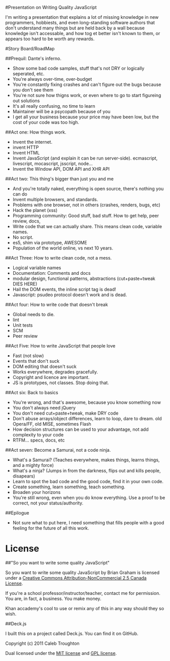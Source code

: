 #Presentation on Writing Quality JavaScript

I'm writing a presentation that explains a lot of missing knowledge in new programmers, hobbiests, and even long-standing 
software authors that don't understand many things but are held back by a wall because knowledge isn't accessable,
and how tog et better isn't known to them, or appears too hard to be worth any rewards.


#Story Board/RoadMap

##Prequil: Dante's inferno.
- Show some bad code samples, stuff that's not DRY or logically seperated, etc.
- You're always over-time, over-budget
- You're constantly fixing crashes and can't figure out the bugs because you don't see them
- You're not sure how thigns work, or even where to go to start figureing out solutions
- It's all really confusing, no time to learn
- Maintainer will be a psycopath because of you
- I get all your business because your price may have been low, but the cost of your code was too high.

##Act one: How things work.
- Invent the internet.
- invent HTTP
- Invent HTML
- Invent JavaScript (and explain it can be run server-side). ecmascript, livescript, mocascript, jsscript, node...
- Invent the Window API, DOM API and XHR API

##Act two: This thing's bigger than just you and me
- And you're totally naked, everything is open source, there's nothing you can do
- Invent multiple browsers, and standards.
- Problems with one browser, not in others (crashes, renders, bugs, etc)
- Hack the planet (xss)
- Programming community: Good stuff, bad stuff. How to get help, peer review, docs, 
- Write code that we can actually share. This means clean code, variable names.
- No script.
- es5, shim via prototype, AWESOME
- Population of the world online, vs next 10 years.

##Act Three: How to write clean code, not a mess.
- Logical variable names
- Documentation: Comments and docs
- modular design, functional patterns, abstractions (cut+paste+tweak DIES HERE)
- Hail the DOM events, the inline script tag is dead!
- Javascript: psudeo protocol doesn't work and is dead.

##Act four: How to write code that doesn't break
- Global needs to die.
- lint
- Unit tests
- SCM
- Peer review

##Act Five: How to write JavaScript that people love
- Fast (not slow)
- Events that don't suck
- DOM editing that doesn't suck
- Works everywhere, degrades gracefully.
- Copyright and licence are important.
- JS is prototypes, not classes. Stop doing that.

##Act six: Back to basics
- You're wrong, and that's awesome, because you know something now
- You don't always need jQuery
- You don't need cut+paste+tweak, make DRY code
- Don't abuse arrays/object differences, learn to loop, dare to dream. old Opera/FF, old MISE, sometimes Flash
- How decision structures can be used to your advantage, not add complexity to your code
- RTFM... specs, docs, etc

##Act seven: Become a Samurai, not a code ninja.
- What's a Samurai? (Teaches everywhere, makes things, learns things, and a mighty force)
- What's a ninja? (Jumps in from the darkness, flips out and kills people, disapears)
- Learn to spot the bad code and the good code, find it in your own code.
- Create something, learn something, teach something.
- Broaden your horizons
- You're still wrong, even when you do know everything. Use a proof to be correct, not your status/authority.

##Epilogue
- Not sure what to put here, I need something that fills people with a good feeling for the future of all this work.


# License

##"So you want to write some quality JavaScript"

So you want to write some quality JavaScript by Brian Graham is licensed under a [Creative Commons Attribution-NonCommercial 2.5 Canada License](http://creativecommons.org/licenses/by-nc/2.5/ca/).

If you're a school professor/instructor/teacher, contact me for permission. You are, in fact, a business. You make money.

Khan accademy's cool to use or remix any of this in any way should they so wish.

##Deck.js

I built this on a project called Deck.js. You can find it on GitHub.

Copyright (c) 2011 Caleb Troughton

Dual licensed under the [MIT license](https://github.com/imakewebthings/deck.js/blob/master/MIT-license.txt) and [GPL license](https://github.com/imakewebthings/deck.js/blob/master/GPL-license.txt).


